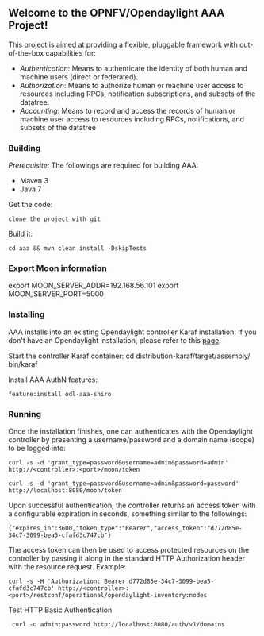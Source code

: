 ## Welcome to the OPNFV/Opendaylight AAA Project!

This project is aimed at providing a flexible, pluggable framework with out-of-the-box capabilities for:

* *Authentication*:  Means to authenticate the identity of both human and machine users (direct or federated).
* *Authorization*:  Means to authorize human or machine user access to resources including RPCs, notification subscriptions, and subsets of the datatree.
* *Accounting*:  Means to record and access the records of human or machine user access to resources including RPCs, notifications, and subsets of the datatree



### Building

*Prerequisite:*  The followings are required for building AAA:

- Maven 3
- Java 7

Get the code:

    clone the project with git

Build it:

    cd aaa && mvn clean install -DskipTests

### Export Moon information

export MOON_SERVER_ADDR=192.168.56.101
export MOON_SERVER_PORT=5000


### Installing

AAA installs into an existing Opendaylight controller Karaf installation.  If you don't have an Opendaylight installation, please refer to this [page](https://wiki.opendaylight.org/view/OpenDaylight_Controller:Installation).

Start the controller Karaf container:
    cd distribution-karaf/target/assembly/
	bin/karaf

Install AAA AuthN features:

	feature:install odl-aaa-shiro

### Running

Once the installation finishes, one can authenticates with the Opendaylight controller by presenting a username/password and a domain name (scope) to be logged into:

    curl -s -d 'grant_type=password&username=admin&password=admin' http://<controller>:<port>/moon/token
    
    curl -s -d 'grant_type=password&username=admin&password=password' http://localhost:8080/moon/token

Upon successful authentication, the controller returns an access token with a configurable expiration in seconds, something similar to the followings:

    {"expires_in":3600,"token_type":"Bearer","access_token":"d772d85e-34c7-3099-bea5-cfafd3c747cb"}

The access token can then be used to access protected resources on the controller by passing it along in the standard HTTP Authorization header with the resource request.  Example:

    curl -s -H 'Authorization: Bearer d772d85e-34c7-3099-bea5-cfafd3c747cb' http://<controller>:<port>/restconf/operational/opendaylight-inventory:nodes

Test HTTP Basic Authentication

     curl -u admin:password http://localhost:8080/auth/v1/domains
